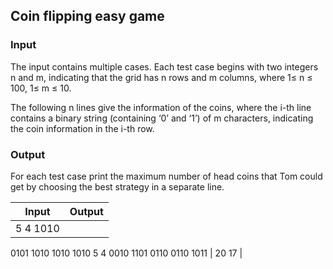 ## Coin flipping easy game

### Input 

The input contains multiple cases. Each test case begins with two integers n and m, indicating that the grid has n rows and m columns, where 1≤ n ≤ 100, 1≤ m ≤ 10. 

The following n lines give the information of the coins, where the i-th line contains a binary string (containing ‘0’ and ‘1’) of m characters, indicating the coin information in the i-th row. 

### Output

For each test case print the maximum number of head coins that Tom could get by choosing the best strategy in a separate line.

| Input                                           | Output |
| ----------------------------------------------- | ------ |
| 5 4 1010
0101
1010
1010
1010
5 4
0010
1101
0110
0110
1011 | 20 17  |

